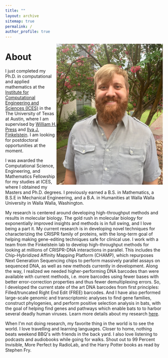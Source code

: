 ```yaml
---
title: ""
layout: archive
sitemap: true
permalink: /
author_profile: true
---
```


<img src="/assets/images/IMG_1604.jpg" width="340px" alt="John Hawkins" align="right" />

# About

I just completed my Ph.D. in computational and applied mathematics at the [Institute for
Computational Engineering and Sciences (ICES)](https://www.ices.utexas.edu/) in the The University
of Texas at Austin, where I am supervised by [William H. Press](numerical.recipes) and [Ilya J.
Finkelstein](finkelsteinlab.org). I am looking for postdoctoral opportunities at the moment. <br>

I was awarded the Computational Science, Engineering, and Mathematics Fellowship for my studies at
ICES, where I obtained my Masters and Ph.D. degrees. I previously earned a B.S. in Mathematics, a
B.S.E in Mechanical Engineering, and a B.A. in Humanities at Walla Walla University in Walla Walla,
Washington.

My research is centered around developing high-throughput methods and results in molecular biology.
The gold rush in molecular biology for exponentially improved insights and methods is in full
swing, and I love being a part it.  My current research is in developing novel techniques for
characterizing the CRISPR family of proteins, with the long-term goal of helping making
gene-editing techniques safe for clinical use.  I work with a team from the Finkelstein lab to
develop high-throughput methods for looking at millions of CRISPR-DNA interactions in parallel.
This includes the Chip-Hybridized Affinity Mapping Platform (CHAMP), which repurposes Next
Generation Sequencing chips to perform massively parallel assays on sequenced DNA, as well as new
methods currently in development.  Along the way, I realized we needed higher-performing DNA
barcodes than were available with current methods, i.e. more barcodes using fewer bases with better
error-correction properties and thus fewer demultiplexing errors. So, I developed the current state
of the art DNA barcodes from first principles: Filled/truncated Right End Edit (FREE) barcodes. And
I have also performed large-scale genomic and transcriptomic analyses to find gene families,
construct phylogenies, and perform positive selection analysis in bats, with the goal of helping
find genes and pathways which enable bats to to harbor several deadly human viruses.  Learn more
details about my research [here](/research/).

When I'm not doing research, my favorite thing in the world is to see the world. I love travelling
and learning languages. Closer to home, nothing beats weekend BBQ's with friends in the back yard.
I also love listening to podcasts and audiobooks while going for walks. Shout out to 99 Percent
Invisible, More Perfect by RadioLab, and the Harry Potter books as read by Stephen Fry.
